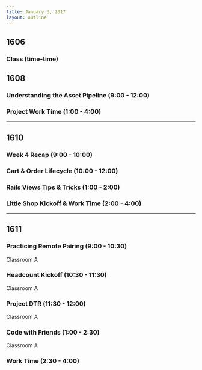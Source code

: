 ```yaml
---
title: January 3, 2017
layout: outline
---
```



## 1606

### Class (time-time)

## 1608

### Understanding the Asset Pipeline (9:00 - 12:00)

### Project Work Time (1:00 - 4:00)

***

## 1610

### Week 4 Recap (9:00 - 10:00)

### Cart & Order Lifecycle (10:00 - 12:00)

### Rails Views Tips & Tricks (1:00 - 2:00)

### Little Shop Kickoff & Work Time (2:00 - 4:00)

***

## 1611

### Practicing Remote Pairing (9:00 - 10:30)

Classroom A

### Headcount Kickoff (10:30 - 11:30)

Classroom A

### Project DTR (11:30 - 12:00)

Classroom A

### Code with Friends (1:00 - 2:30)

Classroom A

### Work Time (2:30 - 4:00)
